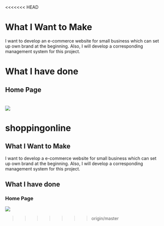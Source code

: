 <<<<<<< HEAD
# What I Want to Make

I want to develop an e-commerce website for small business which can set up own brand at the beginning. Also, I will develop a corresponding management system for this project.

# What I have done

## Home Page

![](https://media.giphy.com/media/l3q2SmOCr096YYM3C/giphy.gif)
=======
# shoppingonline

## What I Want to Make
I want to develop a e-commerce website for small business which can set up own brand at the beginning. Also, I will develop a corresponding management system for this project.

## What I have done

### Home Page

![](https://media.giphy.com/media/l3q2SmOCr096YYM3C/giphy.gif)
>>>>>>> origin/master
